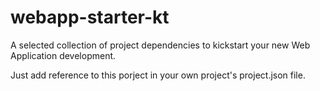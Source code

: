 # webapp-starter-kt
A selected collection of project dependencies to kickstart your new Web Application development.

Just add reference to this porject in your own project's project.json file.
